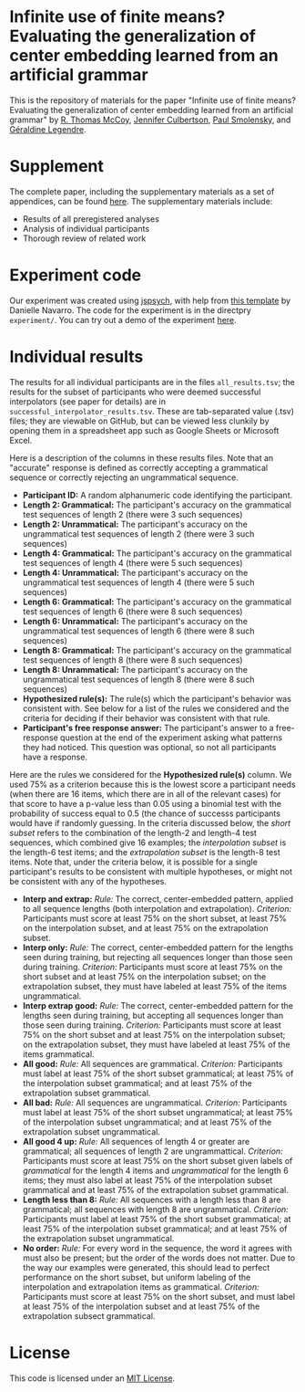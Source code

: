 # Infinite use of finite means? Evaluating the generalization of center embedding learned from an artificial grammar

This is the repository of materials for the paper "Infinite use of finite means? Evaluating the generalization of center embedding learned from an artificial grammar" by [R. Thomas McCoy](http://rtmccoy.com/), [Jennifer Culbertson](https://jennifer-culbertson.github.io/), [Paul Smolensky](https://www.microsoft.com/en-us/research/people/psmo/), and [Géraldine Legendre](https://cogsci.jhu.edu/directory/geraldine-legendre/).

# Supplement

The complete paper, including the supplementary materials as a set of appendices, can be found [here](http://rtmccoy.com/center_embedding_extrapolation_cogsci_2021_with_appendix.pdf). The supplementary materials include:
- Results of all preregistered analyses
- Analysis of individual participants
- Thorough review of related work

# Experiment code

Our experiment was created using [jspsych](https://www.jspsych.org/), with help from [this template](https://github.com/djnavarro/blankex) by Danielle Navarro. The code for the experiment is in the directpry `experiment/`. You can try out a demo of the experiment [here](http://rtmccoy.com/center_embedding.html).

# Individual results

The results for all individual participants are in the files `all_results.tsv`; the results for the subset of participants who were deemed successful interpolators (see paper for details) are in `successful_interpolator_results.tsv`. These are tab-separated value (.tsv) files; they are viewable on GitHub, but can be viewed less clunkily by opening them in a spreadsheet app such as Google Sheets or Microsoft Excel.

Here is a description of the columns in these results files. Note that an "accurate" response is defined as correctly accepting a grammatical sequence or correctly rejecting an ungrammatical sequence.
- **Participant ID:** A random alphanumeric code identifying the participant.
- **Length 2: Grammatical:** The participant's accuracy on the grammatical test sequences of length 2 (there were 3 such sequences)
- **Length 2: Unrammatical:** The participant's accuracy on the ungrammatical test sequences of length 2 (there were 3 such sequences)
- **Length 4: Grammatical:** The participant's accuracy on the grammatical test sequences of length 4 (there were 5 such sequences)
- **Length 4: Unrammatical:** The participant's accuracy on the ungrammatical test sequences of length 4 (there were 5 such sequences)
- **Length 6: Grammatical:** The participant's accuracy on the grammatical test sequences of length 6 (there were 8 such sequences)
- **Length 6: Unrammatical:** The participant's accuracy on the ungrammatical test sequences of length 6 (there were 8 such sequences)
- **Length 8: Grammatical:** The participant's accuracy on the grammatical test sequences of length 8 (there were 8 such sequences)
- **Length 8: Unrammatical:** The participant's accuracy on the ungrammatical test sequences of length 8 (there were 8 such sequences)
- **Hypothesized rule(s):** The rule(s) which the participant's behavior was consistent with. See below for a list of the rules we considered and the criteria for deciding if their behavior was consistent with that rule.
- **Participant's free response answer:** The participant's answer to a free-response question at the end of the experiment asking what patterns they had noticed. This question was optional, so not all participants have a response.

Here are the rules we considered for the **Hypothesized rule(s)** column. We used 75% as a criterion because this is the lowest score a participant needs (when there are 16 items, which there are in all of the relevant cases) for that score to have a p-value less than 0.05 using a binomial test with the probability of success equal to 0.5 (the chance of successs participants would have if randomly guessing. In the criteria discussed below, the *short subset* refers to the combination of the length-2 and length-4 test sequences, which combined give 16 examples; the *interpolation subset* is the length-6 test items; and the *extrapolation subset* is the length-8 test items. Note that, under the criteria below, it is possible for a single participant's results to be consistent with multiple hypotheses, or might not be consistent with any of the hypotheses.
- **Interp and extrap:** *Rule:* The correct, center-embedded pattern, applied to all sequence lengths (both interpolation and extrapolation). *Criterion:* Participants must score at least 75% on the short subset, at least 75% on the interpolation subset, and at least 75% on the extrapolation subset.
- **Interp only:** *Rule:* The correct, center-embedded pattern for the lengths seen during training, but rejecting all sequences longer than those seen during training. *Criterion:* Participants must score at least 75% on the short subset and at least 75% on the interpolation subset; on the extrapolation subset, they must have labeled at least 75% of the items ungrammatical.
- **Interp extrap good:** *Rule:* The correct, center-embedded pattern for the lengths seen during training, but accepting all sequences longer than those seen during training. *Criterion:* Participants must score at least 75% on the short subset and at least 75% on the interpolation subset; on the extrapolation subset, they must have labeled at least 75% of the items grammatical.
- **All good:** *Rule:* All sequences are grammatical. *Criterion:* Participants must label at least 75% of the short subset grammatical; at least 75% of the interpolation subset grammatical; and at least 75% of the extrapolation subset grammatical.
- **All bad:** *Rule:* All sequences are ungrammatical. *Criterion:* Participants must label at least 75% of the short subset ungrammatical; at least 75% of the interpolation subset ungrammatical; and at least 75% of the extrapolation subset ungrammatical.
- **All good 4 up:** *Rule:* All sequences of length 4 or greater are grammatical; all sequences of length 2 are ungrammattical. *Criterion:* Participants must score at least 75% on the short subset given labels of *grammatical* for the length 4 items and *ungrammatical* for the length 6 items; they must also label at least 75% of the interpolation subset grammatical and at least 75% of the extrapolation subset grammatical.
- **Length less than 8:** *Rule:* All sequences with a length less than 8 are grammatical; all sequences with length 8 are ungrammatical. *Criterion:* Participants must label at least 75% of the short subset grammatical; at least 75% of the interpolation subset grammatical; and at least 75% of the extrapolation subset ungrammatical.
- **No order:** *Rule:* For every word in the sequence, the word it agrees with must also be present; but the order of the words does not matter. Due to the way our examples were generated, this should lead to perfect performance on the short subset, but uniform labeling of the interpolation and extrapolation items as grammatical. *Criterion:* Participants must score at least 75% on the short subset, and must label at least 75% of the interpolation subset and at least 75% of the extrapolation subsect grammatical.


# License

This code is licensed under an [MIT License](https://github.com/tommccoy1/center_embedding_extrapolation/blob/main/LICENSE).



